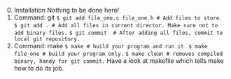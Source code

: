 0. Installation
Nothing to be done here!
1. Command: git
`$ git add file_one.c file_one.h # Add files to store.`
`$ git add . # Add all files in current director. Make sure not to add binary files.`
`$ git commit  # After adding all files, commit to local git repository.`
2. Command: make
`$ make # build your program and run it.`
`$ make file_one # build your program only.`
`$ make clean # removes compiled binary, handy for git commit.`
Have a look at makefile which tells make how to do its job.
